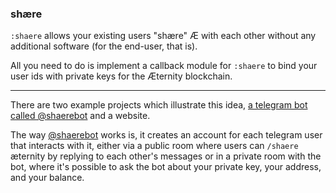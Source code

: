 ### shære

`:shaere` allows your existing users "shære" Æ with each other without any additional software (for the end-user, that is).

All you need to do is implement a callback module for `:shaere` to bind your user ids with private keys for the Æternity blockchain.

---

There are two example projects which illustrate this idea, [a telegram bot called @shaerebot](https://t.me/shaerebot) and a website.

The way [@shaerebot](https://t.me/shaerebot) works is, it creates an account for each telegram user that interacts with it, either via a public room where users can `/shaere` æternity by replying to each other's messages or in a private room with the bot, where it's possible to ask the bot about your private key, your address, and your balance.
